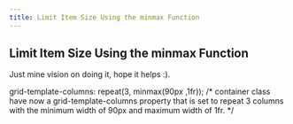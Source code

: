 ```yaml
---
title: Limit Item Size Using the minmax Function
---
```

## Limit Item Size Using the minmax Function



Just mine vision on doing it, hope it helps :).


grid-template-columns: repeat(3, minmax(90px ,1fr)); /* container class have now a grid-template-columns property that is set to repeat 3 columns with the minimum width of 90px and maximum width of 1fr. */
